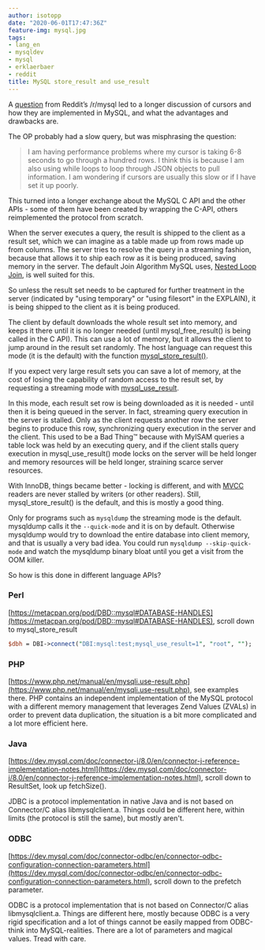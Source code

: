 ```yaml
---
author: isotopp
date: "2020-06-01T17:47:36Z"
feature-img: mysql.jpg
tags:
- lang_en
- mysqldev
- mysql
- erklaerbaer
- reddit
title: MySQL store_result and use_result
---
```

A [question](https://www.reddit.com/r/mysql/comments/gun836/are_cursors_always_slow/) from Reddit’s /r/mysql led to a longer discussion of cursors and how they are implemented in MySQL, and what the advantages and drawbacks are.

The OP probably had a slow query, but was misphrasing the question:
>I am having performance problems where my cursor is taking 6-8 seconds to go through a hundred rows. I think this is because I am also using while loops to loop through JSON objects to pull information. I am wondering if cursors are usually this slow or if I have set it up poorly.

This turned into a longer exchange about the MySQL C API and the other APIs - some of them have been created by wrapping the C-API, others reimplemented the protocol from scratch.

When the server executes a query, the result is shipped to the client as a result set, which we can imagine as a table made up from rows made up from columns. The server tries to resolve the query in a streaming fashion, because that allows it to ship each row as it is being produced, saving memory in the server. The default Join Algorithm MySQL uses, [Nested Loop Join](https://en.wikipedia.org/wiki/Nested_loop_join), is well suited for this.

So unless the result set needs to be captured for further treatment in the server (indicated by "using temporary" or "using filesort" in the EXPLAIN), it is being shipped to the client as it is being produced.

The client by default downloads the whole result set into memory, and keeps it there until it is no longer needed (until mysql_free_result() is being called in the C API). This can use a lot of memory, but it allows the client to jump around in the result set randomly. The host language can request this mode (it is the default) with the function [mysql_store_result()](https://dev.mysql.com/doc/refman/8.0/en/mysql-store-result.html).

If you expect very large result sets you can save a lot of memory, at the cost of losing the capability of random access to the result set, by requesting a streaming mode with [mysql_use_result](https://dev.mysql.com/doc/refman/8.0/en/mysql-use-result.html).

In this mode, each result set row is being downloaded as it is needed - until then it is being queued in the server. In fact, streaming query execution in the server is stalled. Only as the client requests another row the server begins to produce this row, synchronizing query execution in the server and the client. This used to be a Bad Thing™ because with MyISAM queries a table lock was held by an executing query, and if the client stalls query execution in mysql_use_result() mode locks on the server will be held longer and memory resources will be held longer, straining scarce server resources.

With InnoDB, things became better - locking is different, and with [MVCC](https://en.wikipedia.org/wiki/Multiversion_concurrency_control) readers are never stalled by writers (or other readers). Still, mysql_store_result() is the default, and this is mostly a good thing.

Only for programs such as `mysqldump` the streaming mode is the default. mysqldump calls it the `--quick-mode` and it is on by default. Otherwise mysqldump would try to download the entire database into client memory, and that is usually a very bad idea. You could run `mysqldump --skip-quick-mode` and watch the mysqldump binary bloat until you get a visit from the OOM killer.

So how is this done in different language APIs?

### Perl

[https://metacpan.org/pod/DBD::mysql#DATABASE-HANDLES](https://metacpan.org/pod/DBD::mysql#DATABASE-HANDLES), scroll down to mysql_store_result

```perl
$dbh = DBI->connect("DBI:mysql:test;mysql_use_result=1", "root", "");
```

### PHP

[https://www.php.net/manual/en/mysqli.use-result.php](https://www.php.net/manual/en/mysqli.use-result.php), see examples there. PHP contains an independent implementation of the MySQL protocol with a different memory management that leverages Zend Values (ZVALs) in order to prevent data duplication, the situation is a bit more complicated and a lot more efficient here.

### Java

[https://dev.mysql.com/doc/connector-j/8.0/en/connector-j-reference-implementation-notes.html](https://dev.mysql.com/doc/connector-j/8.0/en/connector-j-reference-implementation-notes.html), scroll down to ResultSet, look up fetchSize().

JDBC is a protocol implementation in native Java and is not based on Connector/C alias libmysqlclient.a. Things could be different here, within limits (the protocol is still the same), but mostly aren't.

### ODBC

[https://dev.mysql.com/doc/connector-odbc/en/connector-odbc-configuration-connection-parameters.html](https://dev.mysql.com/doc/connector-odbc/en/connector-odbc-configuration-connection-parameters.html), scroll down to the prefetch parameter.

ODBC is a protocol implementation that is not based on Connector/C alias libmysqlclient.a. Things are different here, mostly because ODBC is a very rigid specification and a lot of things cannot be easily mapped from ODBC-think into MySQL-realities. There are a lot of parameters and magical values. Tread with care.

